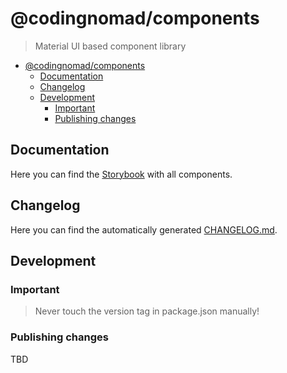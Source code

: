 # @codingnomad/components

> Material UI based component library

<!-- TOC -->

- [@codingnomad/components](#codingnomadcomponents)
  - [Documentation](#documentation)
  - [Changelog](#changelog)
  - [Development](#development)
    - [Important](#important)
    - [Publishing changes](#publishing-changes)

<!-- /TOC -->

## Documentation

Here you can find the [Storybook](https://codingnomad-com.github.io/mui-components/) with all components.

## Changelog

Here you can find the automatically generated [CHANGELOG.md](CHANGELOG.md).

## Development

### Important

> Never touch the version tag in package.json manually!

### Publishing changes

TBD

